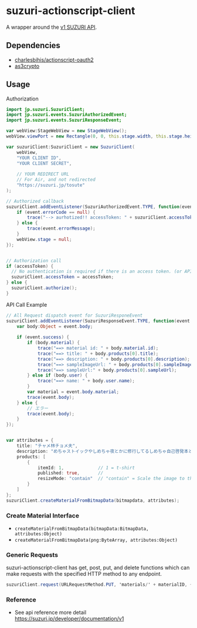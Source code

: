 # suzuri-actionscript-client

A wrapper around the [v1 SUZURI API](https://suzuri.jp/developer).

## Dependencies

* [charlesbihis/actionscript-oauth2](https://github.com/charlesbihis/actionscript-oauth2)
* [as3crypto](https://code.google.com/p/as3crypto/)

## Usage

Authorization

```actionscript
import jp.suzuri.SuzuriClient;
import jp.suzuri.events.SuzuriAuthorizedEvent;
import jp.suzuri.events.SuzuriResponseEvent;

var webView:StageWebView = new StageWebView();
webView.viewPort = new Rectangle(0, 0, this.stage.width, this.stage.height);

var suzuriClient:SuzuriClient = new SuzuriClient(
	webView, 
	"YOUR CLIENT ID",
	"YOUR CLIENT SECRET",
	
    // YOUR REDIRECT URL
    // For Air, and not redirected
	"https://suzuri.jp/tosute"
);

// Authorized callback
suzuriClient.addEventListener(SuzuriAuthorizedEvent.TYPE, function(event:SuzuriAuthorizedEvent) {
	if (event.errorCode == null) {
		trace("--> aurhotized!! accessToken: " + suzuriClient.accessToken);
	} else {
		trace(event.errorMessage);
	}
	webView.stage = null;
});


// Authorization call
if (accessToken) {
  // No authentication is required if there is an access token. (or API KEY)
  suzuriClient.accessToken = accessToken;
} else {
  suzuriClient.authorize();
}
```

API Call Example

```actionscript
// All Request dispatch event for SuzuriResponeEvent
suzuriClient.addEventListener(SuzuriResponseEvent.TYPE, function(event:SuzuriResponseEvent) {
	var body:Object = event.body;
	
	if (event.success) {
		if (body.material) {
			trace("==> material id: " + body.material.id);
			trace("==> title: " + body.products[0].title);
			trace("==> description: " + body.products[0].description);
			trace("==> sampleImageUrl: " + body.products[0].sampleImageUrl);
			trace("==> sampleUrl:" + body.products[0].sampleUrl);
		} else if (body.user) {
			trace("==> name: " + body.user.name);
		}
		var material = event.body.material;
		trace(event.body);
	} else {
		// エラー
		trace(event.body);
	}
});


var attributes = {
	title: "チャメ林チョメ夫",
	description: "めちゃストイックやしめちゃ夜とかに修行してるしめちゃ自己啓発本とかも読む侍をプリントしました",
	products: [
		{ 
			itemId: 1,             // 1 = t-shirt
			published: true,       // 
			resizeMode: "contain"  // "contain" = Scale the image to the largest size such that both its width and its height can fit inside the t-shirt print area
		}
	]
};
suzuriClient.createMaterialFromBitmapData(bitmapdata, attributes);
```

### Create Material Interface

* `createMaterialFromBitmapData(bitmapData:BitmapData, attributes:Object)`
* `createMaterialFromBitmapData(png:ByteArray, attributes:Object)`

### Generic Requests

suzuri-actionscript-client has get, post, put, and delete functions which can make requests with the specified HTTP method to any endpoint.

```actionscript
suzuriClient.request(URLRequestMethod.PUT, 'materials/' + materialID, { price: 500 })
```

### Reference

* See api reference more detail https://suzuri.jp/developer/documentation/v1
